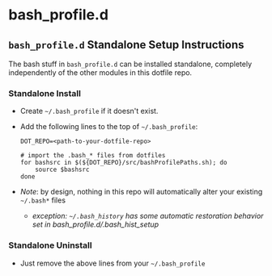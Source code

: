 # bash_profile.d

## `bash_profile.d` Standalone Setup Instructions
The bash stuff in `bash_profile.d` can be installed standalone, completely independently of the other modules in this dotfile repo.

### Standalone Install
- Create `~/.bash_profile` if it doesn't exist.
- Add the following lines to the top of `~/.bash_profile`:
    
    ```
    DOT_REPO=<path-to-your-dotfile-repo>
    
    # import the .bash_* files from dotfiles
    for bashsrc in $(${DOT_REPO}/src/bashProfilePaths.sh); do
        source $bashsrc
    done
    ```

- *Note*: by design, nothing in this repo will automatically alter your existing `~/.bash*` files
    - *exception: `~/.bash_history` has some automatic restoration behavior set in bash_profile.d/.bash_hist_setup*

### Standalone Uninstall
- Just remove the above lines from your `~/.bash_profile`
